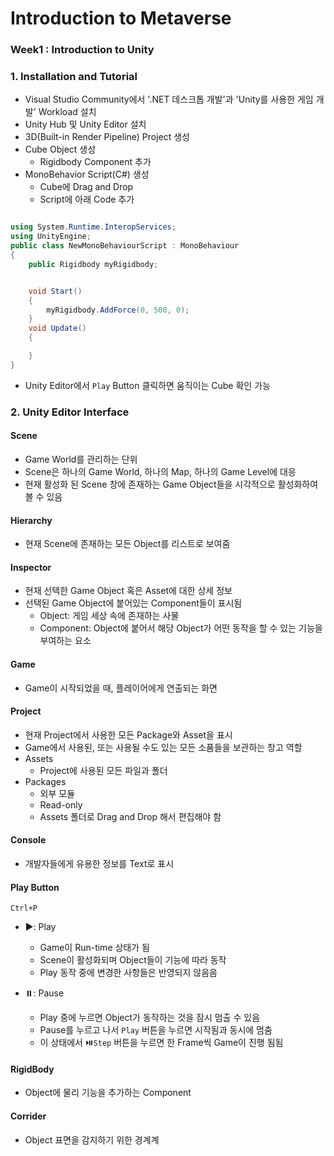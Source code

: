 # Introduction to Metaverse 
### Week1 : Introduction to Unity


### 1. Installation and Tutorial
- Visual Studio Community에서 '.NET 데스크톱 개발'과 'Unity를 사용한 게임 개발' Workload 설치
- Unity Hub 및 Unity Editor 설치
- 3D(Built-in Render Pipeline) Project 생성
- Cube Object 생성
  - Rigidbody Component 추가
- MonoBehavior Script(C#) 생성
  - Cube에 Drag and Drop
  - Script에 아래 Code 추가
```CS

using System.Runtime.InteropServices;
using UnityEngine;
public class NewMonoBehaviourScript : MonoBehaviour
{
    public Rigidbody myRigidbody;


    void Start() 
    { 
        myRigidbody.AddForce(0, 500, 0); 
    }
    void Update() 
    { 

    }
}

```
- Unity Editor에서 `Play` Button 클릭하면 움직이는 Cube 확인 가능

### 2. Unity Editor Interface
#### Scene
- Game World를 관리하는 단위
- Scene은 하나의 Game World, 하나의 Map, 하나의 Game Level에 대응
- 현재 활성화 된 Scene 창에 존재하는 Game Object들을 시각적으로 활성화하여 볼 수 있음
#### Hierarchy
- 현재 Scene에 존재하는 모든 Object를 리스트로 보여줌
#### Inspector
- 현재 선택한 Game Object 혹은 Asset에 대한 상세 정보
- 선택된 Game Object에 붙어있는 Component들이 표시됨
  - Object: 게임 세상 속에 존재하는 사물
  - Component: Object에 붙어서 해당 Object가 어떤 동작을 할 수 있는 기능을 부여하는 요소
#### Game
- Game이 시작되었을 때, 플레이어에게 연출되는 화면
#### Project
- 현재 Project에서 사용한 모든 Package와 Asset을 표시
- Game에서 사용된, 또는 사용될 수도 있는 모든 소품들을 보관하는 창고 역할
- Assets
  - Project에 사용된 모든 파일과 폴더
- Packages
  - 외부 모듈
  - Read-only
  - Assets 폴더로 Drag and Drop 해서 편집해야 함

#### Console
- 개발자들에게 유용한 정보를 Text로 표시

#### Play Button
`Ctrl+P`

- ▶️: Play
  - Game이 Run-time 상태가 됨
  - Scene이 활성화되며 Object들이 기능에 따라 동작
  - Play 동작 중에 변경한 사항들은 반영되지 않음음

- ⏸️: Pause
  - Play 중에 누르면 Object가 동작하는 것을 잠시 멈출 수 있음
  - Pause를 누르고 나서 `Play` 버튼을 누르면 시작됨과 동시에 멈춤
  - 이 상태에서 ⏯️`Step` 버튼을 누르면 한 Frame씩 Game이 진행 됨됨
  
#### RigidBody
- Object에 물리 기능을 추가하는 Component
  
#### Corrider
- Object 표면을 감지하기 위한 경계계